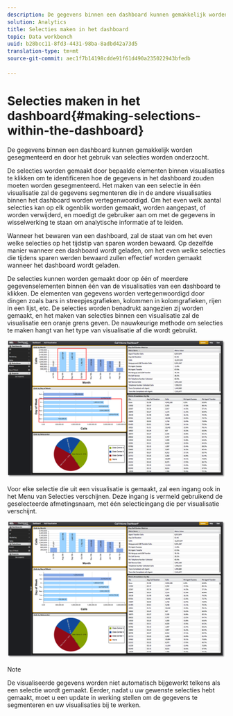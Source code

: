 ```yaml
---
description: De gegevens binnen een dashboard kunnen gemakkelijk worden gesegmenteerd en door het gebruik van selecties worden onderzocht.
solution: Analytics
title: Selecties maken in het dashboard
topic: Data workbench
uuid: b28bcc11-8fd3-4431-98ba-8adbd42a73d5
translation-type: tm+mt
source-git-commit: aec1f7b14198cdde91f61d490a235022943bfedb

---
```



# Selecties maken in het dashboard{#making-selections-within-the-dashboard}

De gegevens binnen een dashboard kunnen gemakkelijk worden gesegmenteerd en door het gebruik van selecties worden onderzocht.

De selecties worden gemaakt door bepaalde elementen binnen visualisaties te klikken om te identificeren hoe de gegevens in het dashboard zouden moeten worden gesegmenteerd. Het maken van een selectie in één visualisatie zal de gegevens segmenteren die in de andere visualisaties binnen het dashboard worden vertegenwoordigd. Om het even welk aantal selecties kan op elk ogenblik worden gemaakt, worden aangepast, of worden verwijderd, en moedigt de gebruiker aan om met de gegevens in wisselwerking te staan om analytische informatie af te leiden.

Wanneer het bewaren van een dashboard, zal de staat van om het even welke selecties op het tijdstip van sparen worden bewaard. Op dezelfde manier wanneer een dashboard wordt geladen, om het even welke selecties die tijdens sparen werden bewaard zullen effectief worden gemaakt wanneer het dashboard wordt geladen.

De selecties kunnen worden gemaakt door op één of meerdere gegevenselementen binnen één van de visualisaties van een dashboard te klikken. De elementen van gegevens worden vertegenwoordigd door dingen zoals bars in streepjesgrafieken, kolommen in kolomgrafieken, rijen in een lijst, etc. De selecties worden benadrukt aangezien zij worden gemaakt, en het maken van selecties binnen een visualisatie zal de visualisatie een oranje grens geven. De nauwkeurige methode om selecties te maken hangt van het type van visualisatie af die wordt gebruikt.

![](assets/selection_make.png)

Voor elke selectie die uit een visualisatie is gemaakt, zal een ingang ook in het Menu van Selecties verschijnen. Deze ingang is vermeld gebruikend de geselecteerde afmetingsnaam, met één selectieingang die per visualisatie verschijnt.

![](assets/selection_menu.png)

>[!NOTE]
>
>De visualiseerde gegevens worden niet automatisch bijgewerkt telkens als een selectie wordt gemaakt. Eerder, nadat u uw gewenste selecties hebt gemaakt, moet u een update in werking stellen om de gegevens te segmenteren en uw visualisaties bij te werken.

